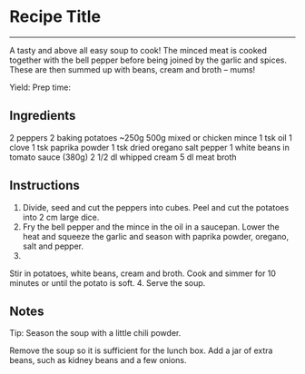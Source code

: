 # Recipe Title
---

A tasty and above all easy soup to cook! The minced meat is cooked together with the bell pepper before being joined by the garlic and spices. These are then summed up with beans, cream and broth – mums!

Yield:
Prep time:

## Ingredients
2 peppers
2 baking potatoes ~250g
500g mixed or chicken mince
1 tsk oil
1 clove
1 tsk paprika powder
1 tsk dried oregano
salt
pepper
1 white beans in tomato sauce (380g)
2 1/2 dl whipped cream
5 dl meat broth

## Instructions
1. Divide, seed and cut the peppers into cubes. Peel and cut the potatoes into 2 cm large dice.
2. Fry the bell pepper and the mince in the oil in a saucepan. Lower the heat and squeeze the garlic and season with paprika powder, oregano, salt and pepper.
3. 
Stir in potatoes, white beans, cream and broth. Cook and simmer for 10 minutes or until the potato is soft.
4. Serve the soup.

## Notes

Tip: Season the soup with a little chili powder.

Remove the soup so it is sufficient for the lunch box. Add a jar of extra beans, such as kidney beans and a few onions.